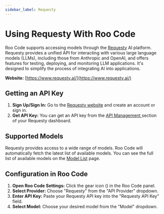 ```yaml
---
sidebar_label: Requesty
---
```


# Using Requesty With Roo Code

Roo Code supports accessing models through the [Requesty](https://www.requesty.ai/) AI platform. Requesty provides a unified API for interacting with various large language models (LLMs), including those from Anthropic and OpenAI, and offers features for testing, deploying, and monitoring LLM applications.  It's designed to simplify the process of integrating AI into applications.

**Website:** [https://www.requesty.ai/](https://www.requesty.ai/)

## Getting an API Key

1.  **Sign Up/Sign In:** Go to the [Requesty website](https://www.requesty.ai/) and create an account or sign in.
2.  **Get API Key:**  You can get an API key from the [API Management ](https://app.requesty.ai/manage-api) section of your Requesty dashboard.

## Supported Models

Requesty provides access to a wide range of models.  Roo Code will automatically fetch the latest list of available models. You can see the full list of available models on the [Model List](https://app.requesty.ai/router/list) page.

## Configuration in Roo Code

1.  **Open Roo Code Settings:** Click the gear icon (<Codicon name="gear" />) in the Roo Code panel.
2.  **Select Provider:** Choose "Requesty" from the "API Provider" dropdown.
3.  **Enter API Key:** Paste your Requesty API key into the "Requesty API Key" field.
4.  **Select Model:** Choose your desired model from the "Model" dropdown.

